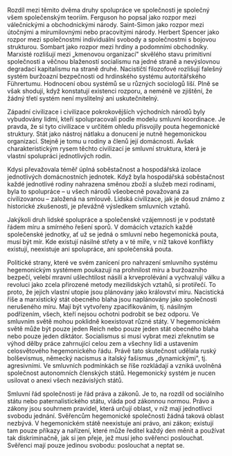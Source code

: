 Rozdíl mezi těmito dvěma druhy spolupráce ve společnosti je společný všem společenským teoriím. Ferguson ho popsal jako rozpor mezi válečnickými a obchodnickými národy. Saint-Simon jako rozpor mezi útočnými a mírumilovnými nebo pracovitými národy. Herbert Spencer jako rozpor mezi společnostmi individuální svobody a společnostmi s bojovou strukturou. Sombart jako rozpor mezi hrdiny a podomními obchodníky. Marxisté rozlišují mezi „kmenovou organizací" skvělého stavu primitivní společnosti a věčnou blažeností socialismu na jedné straně a nevýslovnou degradací kapitalismu na straně druhé. Nacističtí filozofové rozlišují falešný systém buržoazní bezpečnosti od hrdinského systému autoritářského Führertumu. Hodnocení obou systémů se u různých sociologů liší. Plně se však shodují, když konstatují existenci rozporu, a neméně ve zjištění, že žádný třetí systém není myslitelný ani uskutečnitelný.

Západní civilizace i civilizace pokrokovějších východních národů byly vybudovány lidmi, kteří spolupracovali podle modelu smluvní koordinace. Je pravda, že si tyto civilizace v určitém ohledu přisvojily pouta hegemonické struktury. Stát jako nástroj nátlaku a donucení je nutně hegemonickou organizací. Stejně je tomu u rodiny a členů její domácnosti. Avšak charakteristickým rysem těchto civilizací je smluvní struktura, která je vlastní spolupráci jednotlivých rodin.

Kdysi převažovala téměř úplná soběstačnost a hospodářská izolace jednotlivých domácnostních jednotek. Když byla hospodářská soběstačnost každé jednotlivé rodiny nahrazena směnou zboží a služeb mezi rodinami, byla to spolupráce – u všech národů všeobecně považovaná za civilizovanou – založená na smlouvě. Lidská civilizace, jak je dosud známo z historické zkušenosti, je převážně výsledkem smluvních vztahů.

Jakýkoli druh lidské spolupráce a společenské vzájemnosti je v podstatě řádem míru a smírného řešení sporů. V domácích vztazích každé společenské jednotky, ať už se jedná o smluvní nebo hegemonická pouta, musí být mír. Kde existují násilné střety a v té míře, v níž takové konflikty existují, neexistuje ani spolupráce, ani společenská pouta.

Politické strany, které ve svém zanícení pro nahrazení smluvního systému hegemonickým systémem poukazují na prohnilost míru a buržoazního bezpečí, velebí mravní ušlechtilost násilí a krveprolévání a vychvalují válku a revoluci jako zcela přirozené metody mezilidských vztahů, si protiřečí. To proto, že jejich vlastní utopie jsou plánovány jako království míru. Nacistická říše a marxistický stát obecného blaha jsou naplánovány jako společnosti nerušeného míru. Mají být vytvořeny zpacifikováním, tj. násilným podřízením, všech, kteří nejsou ochotni podrobit se bez odporu. Ve smluvním světě mohou poklidně koexistovat různé státy. V hegemonickém světě může být pouze jeden Reich nebo pouze jeden stát obecného blaha nebo pouze jeden diktátor. Socialismus si musí vybrat mezi zřeknutím se výhod dělby práce zahrnující celou zem a všechny lidi a ustavením celosvětového hegemonického řádu. Právě tato skutečnost udělala ruský bolševismus, německý nacismus a italský fašismus „dynamickými", tj. agresivními. Ve smluvních podmínkách se říše rozkládají a vzniká uvolněná společnost autonomních členských států. Hegemonický systém je nucen usilovat o anexi všech nezávislých států.

Smluvní řád společnosti je řád práva a zákonů. Je to, na rozdíl od sociálního státu nebo paternalistického státu, vláda pod zákonnou normou. Právo a zákony jsou souhrnem pravidel, která určují oblast, v níž mají jednotlivci svobodu jednání. Svěřencům hegemonické společnosti žádná taková oblast nezbývá. V hegemonickém státě neexistuje ani právo, ani zákon; existují tam pouze příkazy a nařízení, které může ředitel každý den měnit a používat tak diskriminačně, jak si jen přeje, jež musí jeho svěřenci poslouchat. Svěřenci mají pouze jedinou svobodu: poslouchat a neptat se.